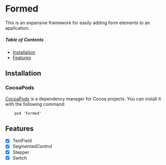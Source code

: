 # Formed

This is an expansive framework for easily adding form elements to an application.

##### Table of Contents  
- [Installation](#installation)
- [Features](#features)



## Installation

### CocoaPods
[CocoaPods](https://cocoapods.org) is a dependency manager for Cocoa projects. You can install it with the following command:

```
    pod 'Formed'
```

## Features

- [x] TextField
- [x] SegmentedControl
- [x] Stepper
- [x] Switch
